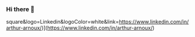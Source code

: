 ### Hi there 👋

square&logo=Linkedin&logoColor=white&link=https://www.linkedin.com/in/arthur-arnoux/)](https://www.linkedin.com/in/arthur-arnoux/)

<!--
**Arnouux/Arnouux** is a ✨ _special_ ✨ repository because its `README.md` (this file) appears on your GitHub profile.

Here are some ideas to get you started:

- 🔭 I’m currently working on ...
- 🌱 I’m currently learning ...
- 👯 I’m looking to collaborate on ...
- 🤔 I’m looking for help with ...
- 💬 Ask me about ...
- 📫 How to reach me: ...
- 😄 Pronouns: ...
- ⚡ Fun fact: ...
-->
